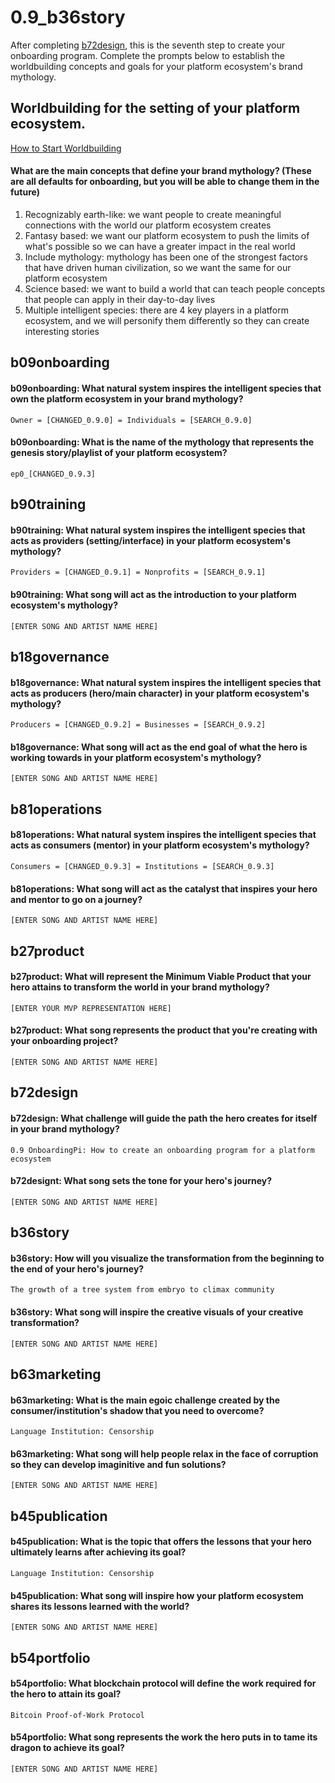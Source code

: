 # 0.9_b36story
After completing [b72design](b72design.md), this is the seventh step to create your onboarding program. Complete the prompts below to establish the worldbuilding concepts and goals for your platform ecosystem's brand mythology.

## Worldbuilding for the setting of your platform ecosystem.

[How to Start Worldbuilding](https://www.youtube.com/watch?v=Tfe6cNlrG0c&list=PLXukribaw8O4eKb_8hcfR7GTDEVxRmek6)

#### What are the main concepts that define your brand mythology? (These are all defaults for onboarding, but you will be able to change them in the future)
1. Recognizably earth-like: we want people to create meaningful connections with the world our platform ecosystem creates
2. Fantasy based: we want our platform ecosystem to push the limits of what's possible so we can have a greater impact in the real world
3. Include mythology: mythology has been one of the strongest factors that have driven human civilization, so we want the same for our platform ecosystem
4. Science based: we want to build a world that can teach people concepts that people can apply in their day-to-day lives
5. Multiple intelligent species: there are 4 key players in a platform ecosystem, and we will personify them differently so they can create interesting stories

## b09onboarding
#### b09onboarding: What natural system inspires the intelligent species that own the platform ecosystem in your brand mythology?
```
Owner = [CHANGED_0.9.0] = Individuals = [SEARCH_0.9.0]
```

#### b09onboarding: What is the name of the mythology that represents the genesis story/playlist of your platform ecosystem?
```
ep0_[CHANGED_0.9.3]
```

## b90training
#### b90training: What natural system inspires the intelligent species that acts as providers (setting/interface) in your platform ecosystem's mythology?
```
Providers = [CHANGED_0.9.1] = Nonprofits = [SEARCH_0.9.1]
```

#### b90training: What song will act as the introduction to your platform ecosystem's mythology?
```
[ENTER SONG AND ARTIST NAME HERE]
```

## b18governance
#### b18governance: What natural system inspires the intelligent species that acts as producers (hero/main character) in your platform ecosystem's mythology?
```
Producers = [CHANGED_0.9.2] = Businesses = [SEARCH_0.9.2]
```

#### b18governance: What song will act as the end goal of what the hero is working towards in your platform ecosystem's mythology?
```
[ENTER SONG AND ARTIST NAME HERE]
```

## b81operations
#### b81operations: What natural system inspires the intelligent species that acts as consumers (mentor) in your platform ecosystem's mythology?
```
Consumers = [CHANGED_0.9.3] = Institutions = [SEARCH_0.9.3]
```

#### b81operations: What song will act as the catalyst that inspires your hero and mentor to go on a journey?
```
[ENTER SONG AND ARTIST NAME HERE]
```

## b27product
#### b27product: What will represent the Minimum Viable Product that your hero attains to transform the world in your brand mythology?
```
[ENTER YOUR MVP REPRESENTATION HERE]
```

#### b27product: What song represents the product that you're creating with your onboarding project?
```
[ENTER SONG AND ARTIST NAME HERE]
```

## b72design
#### b72design: What challenge will guide the path the hero creates for itself in your brand mythology?
```
0.9 OnboardingPi: How to create an onboarding program for a platform ecosystem
```

#### b72designt: What song sets the tone for your hero's journey?
```
[ENTER SONG AND ARTIST NAME HERE]
```

## b36story
#### b36story: How will you visualize the transformation from the beginning to the end of your hero's journey?
```
The growth of a tree system from embryo to climax community
```

#### b36story: What song will inspire the creative visuals of your creative transformation?
```
[ENTER SONG AND ARTIST NAME HERE]
```

## b63marketing
#### b63marketing: What is the main egoic challenge created by the consumer/institution's shadow that you need to overcome?
```
Language Institution: Censorship
```

#### b63marketing: What song will help people relax in the face of corruption so they can develop imaginitive and fun solutions?
```
[ENTER SONG AND ARTIST NAME HERE]
```

## b45publication
#### b45publication: What is the topic that offers the lessons that your hero ultimately learns after achieving its goal?
```
Language Institution: Censorship
```

#### b45publication: What song will inspire how your platform ecosystem shares its lessons learned with the world?
```
[ENTER SONG AND ARTIST NAME HERE]
```

## b54portfolio
#### b54portfolio: What blockchain protocol will define the work required for the hero to attain its goal?
```
Bitcoin Proof-of-Work Protocol
```

#### b54portfolio: What song represents the work the hero puts in to tame its dragon to achieve its goal?
```
[ENTER SONG AND ARTIST NAME HERE]
```
